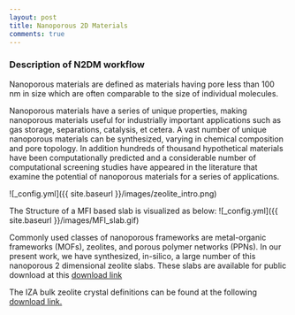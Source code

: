 ```yaml
---
layout: post
title: Nanoporous 2D Materials
comments: true
---
```


### Description of N2DM workflow

Nanoporous materials are defined as materials having pore
less than 100 nm in size which are often comparable to the size of individual molecules.

Nanoporous materials have a series of unique properties, making nanoporous materials useful for industrially important applications such as gas storage, separations, catalysis, et cetera. A vast number of unique nanoporous materials can be synthesized, varying in chemical composition and pore topology. In addition hundreds of thousand hypothetical materials have been computationally predicted and a considerable number of computational screening studies have appeared in the literature that examine the potential of nanoporous materials for a series of applications.

![_config.yml]({{ site.baseurl }}/images/zeolite_intro.png)

The Structure of a MFI based slab is visualized as below:
![_config.yml]({{ site.baseurl }}/images/MFI_slab.gif)

Commonly used classes of nanoporous frameworks are metal-organic frameworks (MOFs), zeolites, and porous polymer networks (PPNs). In our present work, we have synthesized, in-silico, a large number of
this nanoporous 2 dimensional zeolite slabs. These slabs are available for public download at this [download link](https://www.dropbox.com/s/34919kms1qii04n/Slabs.zip?dl)

The IZA bulk zeolite crystal definitions can be found at the following
[download link.](https://www.dropbox.com/s/p8y13941lvcnux4/slabs.tar?dl=1)
